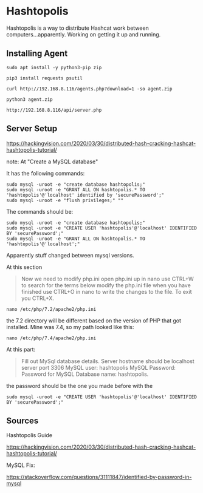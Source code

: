 # Hashtopolis

Hashtopolis is a way to distribute Hashcat work between computers...apparently. Working on getting it up and running.


## Installing Agent

```
sudo apt install -y python3-pip zip
```

```
pip3 install requests psutil
```

```
curl http://192.168.8.116/agents.php?download=1 -so agent.zip
```

```
python3 agent.zip
```

```
http://192.168.8.116/api/server.php
```

## Server Setup

https://hackingvision.com/2020/03/30/distributed-hash-cracking-hashcat-hashtopolis-tutorial/

note: At "Create a MySQL database"
 
It has the following commands:
 
```
sudo mysql -uroot -e "create database hashtopolis;"
sudo mysql -uroot -e "GRANT ALL ON hashtopolis.* TO 'hashtopolis'@'localhost' identified by 'securePassword';"
sudo mysql -uroot -e "flush privileges;" ""
```

The commands should be:

```
sudo mysql -uroot -e "create database hashtopolis;"
sudo mysql -uroot -e "CREATE USER 'hashtopolis'@'localhost' IDENTIFIED BY 'securePassword';"
sudo mysql -uroot -e "GRANT ALL ON hashtopolis.* TO 'hashtopolis'@'localhost';"
```

Apparently stuff changed between mysql versions.


At this section

> Now we need to modify php.ini open php.ini up in nano use CTRL+W to search for the terms below modify the php.ini file when you have finished use CTRL+O in nano to write the changes to the file. To exit you CTRL+X.

```
nano /etc/php/7.2/apache2/php.ini
```

the 7.2 directory will be different based on the version of PHP that got installed. Mine was 7.4, so my path looked like this:

```
nano /etc/php/7.4/apache2/php.ini
```

At this part:

> Fill out MySql database details. Server hostname should be localhost server port 3306 MySQL user: hashtopolis MySQL Password: Password for MySQL Database name: hashtopolis.

the password should be the one you made before with the  

```
sudo mysql -uroot -e "CREATE USER 'hashtopolis'@'localhost' IDENTIFIED BY 'securePassword';"
```

## Sources

Hashtopolis Guide

https://hackingvision.com/2020/03/30/distributed-hash-cracking-hashcat-hashtopolis-tutorial/

MySQL Fix:

https://stackoverflow.com/questions/31111847/identified-by-password-in-mysql
